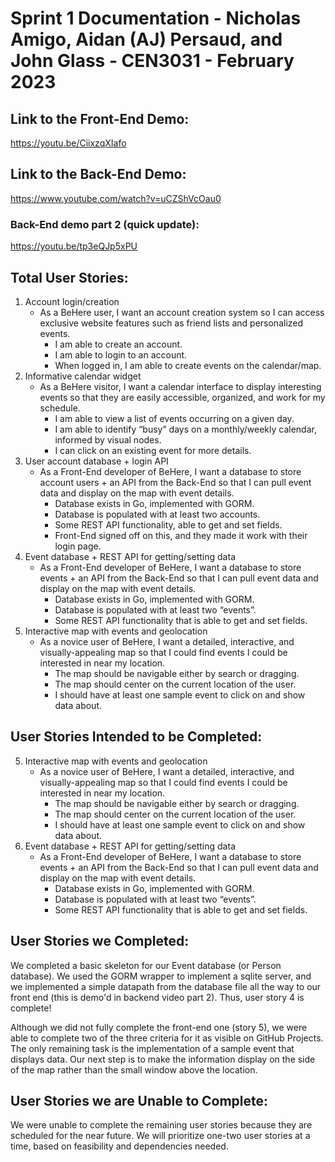 # Sprint 1 Documentation - Nicholas Amigo, Aidan (AJ) Persaud, and John Glass - CEN3031 - February 2023

## Link to the Front-End Demo:
https://youtu.be/CiixzqXIafo

## Link to the Back-End Demo:
https://www.youtube.com/watch?v=uCZShVcOau0
### Back-End demo part 2 (quick update):
https://youtu.be/tp3eQJp5xPU

## Total User Stories:
1. Account login/creation
	- As a BeHere user, I want an account creation system so I can access exclusive website features such as friend lists and personalized events.
		- I am able to create an account.
		- I am able to login to an account.
		- When logged in, I am able to create events on the calendar/map.
2. Informative calendar widget
	- As a BeHere visitor, I want a calendar interface to display interesting events so that they are easily accessible, organized, and work for my schedule.
		- I am able to view a list of events occurring on a given day.
		- I am able to identify “busy” days on a monthly/weekly calendar, informed by visual nodes.
		- I can click on an existing event for more details.
3. User account database + login API
	- As a Front-End developer of BeHere, I want a database to store account users + an API from the Back-End so that I can pull event data and display on the map with event details.
		- Database exists in Go, implemented with GORM.
		- Database is populated with at least two accounts.
		- Some REST API functionality, able to get and set fields.
		- Front-End signed off on this, and they made it work with their login page.
4. Event database + REST API for getting/setting data
	- As a Front-End developer of BeHere, I want a database to store events + an API from the Back-End so that I can pull event data and display on the map with event details.
		- Database exists in Go, implemented with GORM.
		- Database is populated with at least two “events”.
		- Some REST API functionality that is able to get and set fields.
5. Interactive map with events and geolocation
	- As a novice user of BeHere, I want a detailed, interactive, and visually-appealing map so that I could find events I could be interested in near my location.
		- The map should be navigable either by search or dragging.
		- The map should center on the current location of the user.
		- I should have at least one sample event to click on and show data about.

## User Stories Intended to be Completed:
5. Interactive map with events and geolocation
	- As a novice user of BeHere, I want a detailed, interactive, and visually-appealing map so that I could find events I could be interested in near my location.
		- The map should be navigable either by search or dragging.
		- The map should center on the current location of the user.
		- I should have at least one sample event to click on and show data about.
4. Event database + REST API for getting/setting data
	- As a Front-End developer of BeHere, I want a database to store events + an API from the Back-End so that I can pull event data and display on the map with event details.
		- Database exists in Go, implemented with GORM.
		- Database is populated with at least two “events”.
		- Some REST API functionality that is able to get and set fields.

## User Stories we Completed:
We completed a basic skeleton for our Event database (or Person database). We used the GORM wrapper to implement a sqlite server, and we implemented a simple datapath from the database file all the way to our front end (this is demo'd in backend video part 2). Thus, user story 4 is complete!

Although we did not fully complete the front-end one (story 5), we were able to complete two of the three criteria for it as visible on GitHub Projects. The only remaining task is the implementation of a sample event that displays data. Our next step is to make the information display on the side of the map rather than the small window above the location.

## User Stories we are Unable to Complete:
We were unable to complete the remaining user stories because they are scheduled for the near future. We will prioritize one-two user stories at a time, based on feasibility and dependencies needed.
